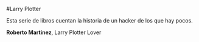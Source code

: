 #Larry Plotter

Esta serie de libros cuentan la historia de un hacker de los que hay pocos.

**Roberto Martinez**, Larry Plotter Lover